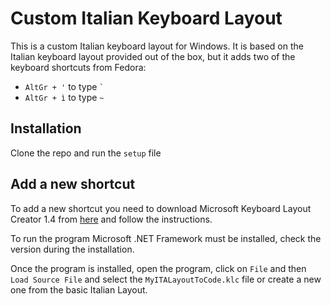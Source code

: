 # Custom Italian Keyboard Layout

This is a custom Italian keyboard layout for Windows. It is based on the Italian keyboard layout provided out of the box, but it adds two of the keyboard shortcuts from Fedora:

- `AltGr + '` to type `` ` ``
- `AltGr + ì` to type `~`

## Installation

Clone the repo and run the `setup` file

## Add a new shortcut

To add a new shortcut you need to download Microsoft Keyboard Layout Creator 1.4 from [here](https://www.microsoft.com/en-us/download/details.aspx?id=102134) and follow the instructions.

To run the program Microsoft .NET Framework must be installed, check the version during the installation.

Once the program is installed, open the program, click on `File` and then `Load Source File` and select the `MyITALayoutToCode.klc` file or create a new one from the basic Italian Layout.
